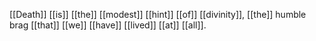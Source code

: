 [[Death]] [[is]] [[the]] [[modest]] [[hint]] [[of]] [[divinity]], [[the]] humble brag [[that]] [[we]] [[have]] [[lived]] [[at]] [[all]].



